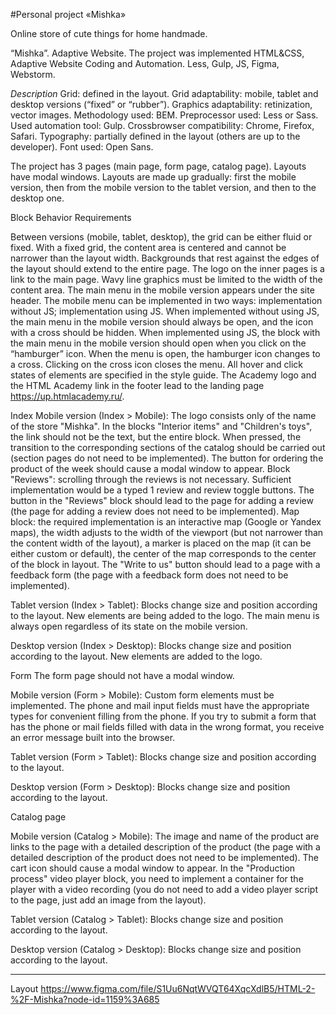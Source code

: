 #Personal project «Mishka»

Online store of cute things for home handmade.

“Mishka”. Adaptive Website. The project was implemented HTML&CSS, Adaptive Website Coding and Automation. Less, Gulp, JS, Figma, Webstorm.

*Description*
Grid: defined in the layout.
Grid adaptability: mobile, tablet and desktop versions (“fixed” or “rubber”). 
Graphics adaptability: retinization, vector images.
Methodology used: BEM.
Preprocessor used: Less or Sass.
Used automation tool: Gulp.
Crossbrowser compatibility: Chrome, Firefox, Safari.
Typography: partially defined in the layout (others are up to the developer).
Font used: Open Sans.

The project has 3 pages (main page, form page, catalog page).
Layouts have modal windows.
Layouts are made up gradually: first the mobile version, then from the mobile version to the tablet version, and then to the desktop one.


Block Behavior Requirements

Between versions (mobile, tablet, desktop), the grid can be either fluid or fixed.
With a fixed grid, the content area is centered and cannot be narrower than the layout width. Backgrounds that rest against the edges of the layout should extend to the entire page.
The logo on the inner pages is a link to the main page.
Wavy line graphics must be limited to the width of the content area.
The main menu in the mobile version appears under the site header.
The mobile menu can be implemented in two ways:
   implementation without JS;
   implementation using JS.
When implemented without using JS, the main menu in the mobile version should always be open, and the icon with a cross should be hidden. 
When implemented using JS, the block with the main menu in the mobile version should open when you click on the “hamburger” icon. When the menu is open, the hamburger icon changes to a cross. Clicking on the cross icon closes the menu.
All hover and click states of elements are specified in the style guide.
The Academy logo and the HTML Academy link in the footer lead to the landing page https://up.htmlacademy.ru/.

Index
Mobile version (Index > Mobile):
The logo consists only of the name of the store "Mishka".
In the blocks "Interior items" and "Children's toys", the link should not be the text, but the entire block. When pressed, the transition to the corresponding sections of the catalog should be carried out (section pages do not need to be implemented).
The button for ordering the product of the week should cause a modal window to appear.
Block "Reviews": scrolling through the reviews is not necessary. Sufficient implementation would be a typed 1 review and review toggle buttons.
The button in the "Reviews" block should lead to the page for adding a review (the page for adding a review does not need to be implemented).
Map block: the required implementation is an interactive map (Google or Yandex maps), the width adjusts to the width of the viewport (but not narrower than the content width of the layout), a marker is placed on the map (it can be either custom or default), the center of the map corresponds to the center of the block in layout.
The "Write to us" button should lead to a page with a feedback form (the page with a feedback form does not need to be implemented).

Tablet version (Index > Tablet):
Blocks change size and position according to the layout.
New elements are being added to the logo. 
The main menu is always open regardless of its state on the mobile version.

Desktop version (Index > Desktop):
Blocks change size and position according to the layout.
New elements are added to the logo.


Form
The form page should not have a modal window.

Mobile version (Form > Mobile):
Custom form elements must be implemented.
The phone and mail input fields must have the appropriate types for convenient filling from the phone.
If you try to submit a form that has the phone or mail fields filled with data in the wrong format, you receive an error message built into the browser.

Tablet version (Form > Tablet):
Blocks change size and position according to the layout.

Desktop version (Form > Desktop):
Blocks change size and position according to the layout.

Catalog page

Mobile version (Catalog > Mobile):
The image and name of the product are links to the page with a detailed description of the product (the page with a detailed description of the product does not need to be implemented). 
The cart icon should cause a modal window to appear.
In the "Production process" video player block, you need to implement a container for the player with a video recording (you do not need to add a video player script to the page, just add an image from the layout).

Tablet version (Catalog > Tablet):
Blocks change size and position according to the layout.

Desktop version (Catalog > Desktop):
Blocks change size and position according to the layout.



___________________________
Layout
https://www.figma.com/file/S1Uu6NqtWVQT64XqcXdlB5/HTML-2-%2F-Mishka?node-id=1159%3A685
